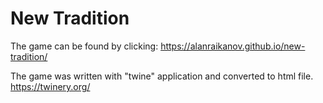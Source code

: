 # New Tradition

The game can be found by clicking: https://alanraikanov.github.io/new-tradition/

The game was written with "twine" application and converted to html file.
https://twinery.org/
